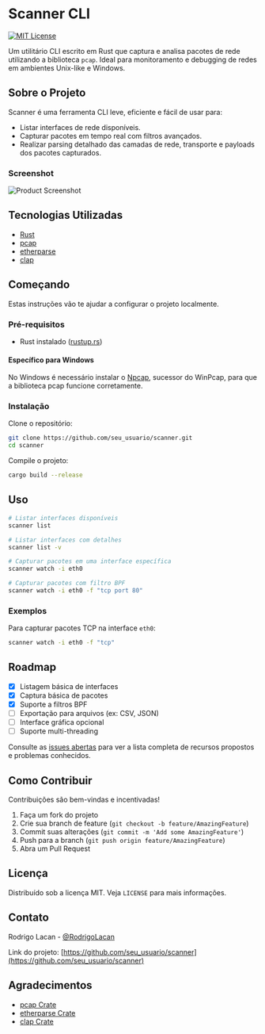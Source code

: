 # Scanner CLI

[![MIT License](https://img.shields.io/badge/license-MIT-blue.svg)](LICENSE)

Um utilitário CLI escrito em Rust que captura e analisa pacotes de rede utilizando a biblioteca `pcap`. Ideal para monitoramento e debugging de redes em ambientes Unix-like e Windows.

## Sobre o Projeto

Scanner é uma ferramenta CLI leve, eficiente e fácil de usar para:

- Listar interfaces de rede disponíveis.
- Capturar pacotes em tempo real com filtros avançados.
- Realizar parsing detalhado das camadas de rede, transporte e payloads dos pacotes capturados.

### Screenshot

![Product Screenshot](screenshot.png)

## Tecnologias Utilizadas

- [Rust](https://www.rust-lang.org/)
- [pcap](https://crates.io/crates/pcap)
- [etherparse](https://crates.io/crates/etherparse)
- [clap](https://crates.io/crates/clap)

## Começando

Estas instruções vão te ajudar a configurar o projeto localmente.

### Pré-requisitos

- Rust instalado ([rustup.rs](https://rustup.rs/))

#### Específico para Windows

No Windows é necessário instalar o [Npcap](https://npcap.com/#download), sucessor do WinPcap, para que a biblioteca pcap funcione corretamente.

### Instalação

Clone o repositório:

```sh
git clone https://github.com/seu_usuario/scanner.git
cd scanner
```

Compile o projeto:

```sh
cargo build --release
```

## Uso

```sh
# Listar interfaces disponíveis
scanner list

# Listar interfaces com detalhes
scanner list -v

# Capturar pacotes em uma interface específica
scanner watch -i eth0

# Capturar pacotes com filtro BPF
scanner watch -i eth0 -f "tcp port 80"
```

### Exemplos

Para capturar pacotes TCP na interface `eth0`:

```sh
scanner watch -i eth0 -f "tcp"
```

## Roadmap

- [x] Listagem básica de interfaces
- [x] Captura básica de pacotes
- [x] Suporte a filtros BPF
- [ ] Exportação para arquivos (ex: CSV, JSON)
- [ ] Interface gráfica opcional
- [ ] Suporte multi-threading

Consulte as [issues abertas](https://github.com/seu_usuario/scanner/issues) para ver a lista completa de recursos propostos e problemas conhecidos.

## Como Contribuir

Contribuições são bem-vindas e incentivadas!

1. Faça um fork do projeto
2. Crie sua branch de feature (`git checkout -b feature/AmazingFeature`)
3. Commit suas alterações (`git commit -m 'Add some AmazingFeature'`)
4. Push para a branch (`git push origin feature/AmazingFeature`)
5. Abra um Pull Request

## Licença

Distribuído sob a licença MIT. Veja `LICENSE` para mais informações.

## Contato

Rodrigo Lacan - [@RodrigoLacan](https://github.com/RodrigoLacan)

Link do projeto: [https://github.com/seu_usuario/scanner](https://github.com/seu_usuario/scanner)

## Agradecimentos

- [pcap Crate](https://crates.io/crates/pcap)
- [etherparse Crate](https://crates.io/crates/etherparse)
- [clap Crate](https://crates.io/crates/clap)
